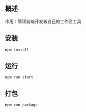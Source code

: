 ## 概述

作用：管理前端开发者自己的工作区工具

## 安装
```
npm install
```

## 运行
```
npm run start
```

## 打包
```
npm run package
```

